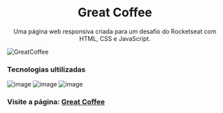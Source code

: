 
<h1 align="center"> Great Coffee </h1>
<p align="center">Uma página web responsiva criada para um desafio do Rocketseat com HTML, CSS e JavaScript.</p>

![GreatCoffee](https://user-images.githubusercontent.com/81213149/164985666-40d444b4-195f-49c7-aeeb-4950d63b4fec.png)

<h3>Tecnologias ultilizadas</h3>

![image](https://img.shields.io/badge/HTML5-E34F26?style=for-the-badge&logo=html5&logoColor=white)
![image](https://img.shields.io/badge/CSS3-1572B6?style=for-the-badge&logo=css3&logoColor=white)
![image](https://img.shields.io/badge/JavaScript-323330?style=for-the-badge&logo=javascript&logoColor=F7DF1E)

<h3>Visite a página: <a href="https://joelson-fernandes.github.io/GreatCoffee/">Great Coffee</a></h3>
